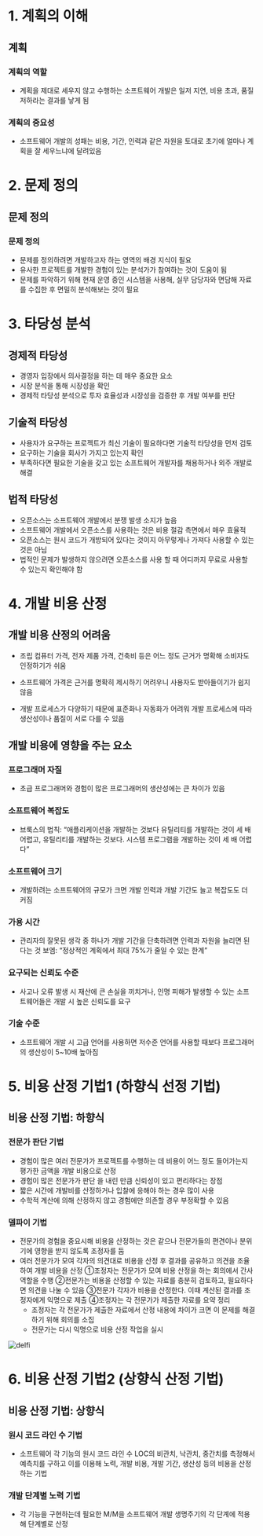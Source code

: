 
# 1. 계획의 이해

## 계획

### 계획의 역할
- 계획을 제대로 세우지 않고 수행하는 소프트웨어 개발은 일저 지연, 비용 초과, 품질 저하라는 결과를 낳게 됨

### 계획의 중요성
- 소프트웨어 개발의 성패는 비용, 기간, 인력과 같은 자원을 토대로 초기에 얼마나 계획을 잘 세우느냐에 달려있음



# 2. 문제 정의

## 문제 정의
### 문제 정의
- 문제를 정의하려면 개발하고자 하는 영역의 배경 지식이 필요
- 유사한 프로젝트를 개발한 경험이 있는 분석가가 참여하는 것이 도움이 됨
- 문제를 파악하기 위해 현재 운영 중인 시스템을 사용해, 실무 담당자와 면담해 자료를 수집한 후 면밀히 분석해보는 것이 필요


# 3. 타당성 분석

## 경제적 타당성
- 경영자 입장에서 의사결정을 하는 데 매우 중요한 요소
- 시장 분석을 통해 시장성을 확인
- 경제적 타당성 분석으로 투자 효율성과 시장성을 검증한 후 개발 여부를 판단

## 기술적 타당성

- 사용자가 요구하는 프로젝트가 최신 기술이 필요하다면 기술적 타당성을 먼저 검토
- 요구하는 기술을 회사가 가지고 있는지 확인
- 부족하다면 필요한 기술을 갖고 있는 소프트웨어 개발자를 채용하거나 외주 개발로 해결

## 법적 타당성
- 오픈소스는 소프트웨어 개발에서 분쟁 발생 소지가 높음
- 소프트웨어 개발에서 오픈소스를 사용하는 것은 비용 절감 측면에서 매우 효율적
- 오픈소스는 원시 코드가 개방되어 있다는 것이지 아무렇게나 가져다 사용할 수 있는 것은 아님
- 법적인 문제가 발생하지 않으려면 오픈소스를 사용 할 때 어디까지 무료로 사용할 수 있는지 확인해야 함

# 4. 개발 비용 산정
## 개발 비용 산정의 어려움
- 조립 컴퓨터 가격, 전자 제품 가격, 건축비 등은 어느 정도 근거가 명확해 소비자도 인정하기가 쉬움

- 소프트웨어 가격은 근거를 명확히 제시하기 어려우니 사용자도 받아들이기가 쉽지 않음
- 개발 프로세스가 다양하기 때문에 표준화나 자동화가 어려워 개발 프로세스에 따라 생산성이나 품질이 서로 다를 수 있음

## 개발 비용에 영향을 주는 요소
### 프로그래머 자질
- 초급 프로그래머와 경험이 많은 프로그래머의 생산성에는 큰 차이가 있음

### 소프트웨어 복잡도
- 브룩스의 법칙: “애플리케이션을 개발하는 것보다 유틸리티를 개발하는 것이 세 배 어렵고, 유틸리티를 개발하는 것보다. 시스템 프로그램을 개발하는 것이 세 배 어렵다”

### 소프트웨어 크기
- 개발하려는 소프트웨어의 규모가 크면 개발 인력과 개발 기간도 늘고 복잡도도 더 커짐

### 가용 시간
- 관리자의 잘못된 생각 중 하나가 개발 기간을 단축하려면 인력과 자원을 늘리면 된다는 것
보엠: “정상적인 계획에서 최대 75%가 줄일 수 있는 한계”

### 요구되는 신뢰도 수준
- 사고나 오류 발생 시 재산에 큰 손실을 끼치거나, 인명 피해가 발생할 수 있는 소프트웨어들은 개발 시 높은 신뢰도를 요구

### 기술 수준
- 소프트웨어 개발 시 고급 언어를 사용하면 저수준 언어를 사용할 때보다 프로그래머의 생산성이 5~10배 높아짐


# 5. 비용 산정 기법1 (하향식 선정 기법)
## 비용 산정 기법: 하향식

### 전문가 판단 기법
- 경험이 많은 여러 전문가가 프로젝트를 수행하는 데 비용이 어느 정도 들어가는지 평가한 금액을 개발 비용으로 산정
- 경험이 많은 전문가가 판단 을 내린 만큼 신뢰성이 있고 편리하다는 장점
- 짧은 시간에 개발비를 산정하거나 입찰에 응해야 하는 경우 많이 사용
- 수학적 계산에 의해 산정하지 않고 경험에만 의존할 경우 부정확할 수 있음

### 델파이 기법
- 전문가의 경험을 중요시해 비용을 산정하는 것은 같으나 전문가들의 편견이나 분위기에 영향을 받지 않도록 조정자를 둠
- 여러 전문가가 모여 각자의 의견대로 비용을 산정 후 결과를 공유하고 의견을 조율하여 개발 비용을 산정
	①조정자는 전문가가 모여 비용 산정을 하는 회의에서 간사 역할을 수행
	②전문가는 비용을 산정할 수 있는 자료를 충분히 검토하고, 필요하다면 의견을 나눌 수 있음
	③전문가 각자가 비용을 산정한다. 이때 계산된 결과를 조정자에게 익명으로 제출
	④조정자는 각 전문가가 제출한 자료를 요약 정리
	- 조정자는 각 전문가가 제출한 자료에서 산정 내용에 차이가 크면 이 문제를 해결하기 위해 회의를 소집
	- 전문가는 다시 익명으로 비용 산정 작업을 실시

![delfi]({{site.url}}/assets/images/2024-3-1-softw/delfi.png)


# 6. 비용 산정 기법2 (상향식 산정 기법)

## 비용 산정 기법: 상향식

### 원시 코드 라인 수 기법
- 소프트웨어 각 기능의 원시 코드 라인 수 LOC의 비관치, 낙관치, 중간치를 측정해서 예측치를 구하고 이를 이용해 노력, 개발 비용, 개발 기간, 생산성 등의 비용을 산정하는 기법

### 개발 단계별 노력 기법
- 각 기능을 구현하는데 필요한 M/M을 소프트웨어 개발 생명주기의 각 단계에 적용해 단계별로 산정




